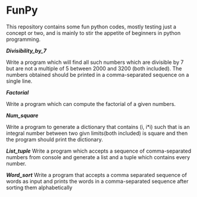 # FunPy
This repository contains some fun python codes, mostly testing just a concept or two, and is mainly to stir the appetite of beginners in python programming.

***Divisibility_by_7***

Write a program which will find all such numbers which are divisible by 7 but are not a multiple of 5 between 2000 and 3200 (both included). The numbers obtained should be printed in a comma-separated sequence on a single line.

***Factorial***

Write a program which can compute the factorial of a given numbers.

***Num_square***

Write a program to generate a dictionary that contains (i, i*i) such that is an integral number between two givn limits(both included) is square and then the program should print the dictionary.

***List_tuple***
Write a program which accepts a sequence of comma-separated numbers from console and generate a list and a tuple which contains every number.

***Word_sort***
Write a program that accepts a comma separated sequence of words as input and prints the words in a comma-separated sequence after sorting them alphabetically
